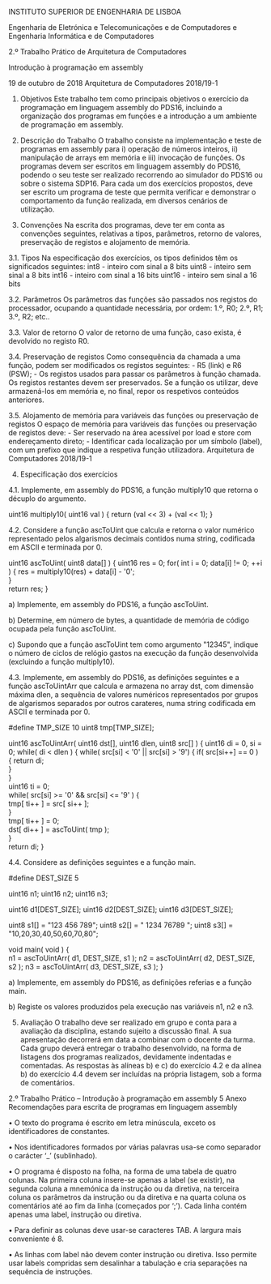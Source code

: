 INSTITUTO SUPERIOR DE ENGENHARIA DE LISBOA 
 
Engenharia de Eletrónica e Telecomunicações e de Computadores e Engenharia Informática e de Computadores 
 
2.º Trabalho Prático de Arquitetura de Computadores 
 
Introdução à programação em assembly 
 
 
19 de outubro de 2018 
Arquitetura de Computadores  2018/19-1 
 
 

 1. Objetivos Este trabalho tem como principais objetivos o exercício da programação em linguagem assembly do PDS16, incluindo a organização dos programas em funções e a introdução a um ambiente de programação em assembly. 
 
 2. Descrição do Trabalho O trabalho consiste na implementação e teste de programas em assembly para i) operação de números inteiros, ii) manipulação de arrays em memória e iii) invocação de funções. Os programas devem ser escritos em linguagem assembly do PDS16, podendo o seu teste ser realizado recorrendo ao simulador do PDS16 ou sobre o sistema SDP16. Para cada um dos exercícios propostos, deve ser escrito um programa de teste que permita verificar e demonstrar o comportamento da função realizada, em diversos cenários de utilização. 
 
 3. Convenções Na escrita dos programas, deve ter em conta as convenções seguintes, relativas a tipos, parâmetros, retorno de valores, preservação de registos e alojamento de memória. 
 
 3.1. Tipos Na especificação dos exercícios, os tipos definidos têm os significados seguintes: 
int8 - inteiro com sinal a 8 bits uint8 - inteiro sem sinal a 8 bits int16 - inteiro com sinal a 16 bits uint16 - inteiro sem sinal a 16 bits 

 3.2. Parâmetros Os parâmetros das funções são passados nos registos do processador, ocupando a quantidade necessária, por ordem: 1.º, R0; 2.º, R1; 3.º, R2; etc.. 
 
 3.3. Valor de retorno O valor de retorno de uma função, caso exista, é devolvido no registo R0.
 
 3.4. Preservação de registos Como consequência da chamada a uma função, podem ser modificados os registos seguintes: - R5 (link) e R6 (PSW); - Os registos usados para passar os parâmetros à função chamada. Os registos restantes devem ser preservados. Se a função os utilizar, deve armazená-los em memória e, no final, repor os respetivos conteúdos anteriores. 
 
 3.5. Alojamento de memória para variáveis das funções ou preservação de registos O espaço de memória para variáveis das funções ou preservação de registos deve: - Ser reservado na área acessível por load e store com endereçamento direto; - Identificar cada localização por um símbolo (label), com um prefixo que indique a respetiva função utilizadora. 
Arquitetura de Computadores  2018/19-1 
 
 
 4. Especificação dos exercícios 
 
 4.1. Implemente, em assembly do PDS16, a função multiply10 que retorna o décuplo do argumento. 
 
uint16 multiply10( uint16 val ) { 
  return (val << 3) + (val << 1); 
 }  
 
 4.2. Considere a função ascToUint que calcula e retorna o valor numérico representado pelos algarismos decimais contidos numa string, codificada em ASCII e terminada por 0. 
 
uint16 ascToUint( uint8 data[] ) {
  uint16 res = 0;
  for( int i = 0; data[i] != 0; ++i ) {
    res = multiply10(res) + data[i] - '0';  
  }  
  return res; 
}  

a) Implemente, em assembly do PDS16, a função ascToUint.  

b) Determine, em número de bytes, a quantidade de memória de código ocupada pela função ascToUint.  

c) Supondo que a função ascToUint tem como argumento "12345", indique o número de ciclos de relógio gastos na execução da função desenvolvida (excluindo a função multiply10).  

4.3. Implemente, em assembly do PDS16, as definições seguintes e a função ascToUintArr que calcula e armazena no array dst, com dimensão máxima dlen, a sequência de valores numéricos representados por grupos de algarismos separados por outros carateres, numa string codificada em ASCII e terminada por 0. 
 
#define TMP_SIZE 10 uint8 tmp[TMP_SIZE]; 
 
uint16 ascToUintArr( uint16 dst[], uint16 dlen, uint8 src[] ) {
  uint16 di = 0, si = 0;
  while( di < dlen ) {
    while( src[si] < '0' || src[si] > '9') {
      if( src[si++] == 0 ) {
        return di;    
      }   
    }   
    uint16 ti = 0;   
    while( src[si] >= '0' && src[si] <= '9' ) {   
      tmp[ ti++ ] = src[ si++ ];   
    }   
    tmp[ ti++ ] = 0;   
    dst[ di++ ] = ascToUint( tmp );  
  }  
  return di;
} 
 

4.4. Considere as definições seguintes e a função main. 
 
#define DEST_SIZE 5 
 
uint16 n1; uint16 n2; uint16 n3; 
 
uint16 d1[DEST_SIZE]; uint16 d2[DEST_SIZE]; uint16 d3[DEST_SIZE]; 
 
uint8 s1[] = "123 456 789"; 
uint8 s2[] = "  1234   76789   "; 
uint8 s3[] = "10,20,30,40,50,60,70,80";

void main( void ) {  
  n1 = ascToUintArr( d1, DEST_SIZE, s1 );
  n2 = ascToUintArr( d2, DEST_SIZE, s2 );
  n3 = ascToUintArr( d3, DEST_SIZE, s3 ); 
} 
 
 a) Implemente, em assembly do PDS16, as definições referias e a função main.
 
 b) Registe os valores produzidos pela execução nas variáveis n1, n2 e n3. 
 
 
 5. Avaliação 
O trabalho deve ser realizado em grupo e conta para a avaliação da disciplina, estando sujeito a discussão final. A sua apresentação decorrerá em data a combinar com o docente da turma. Cada grupo deverá entregar o trabalho desenvolvido, na forma de listagens dos programas realizados, devidamente indentadas e comentadas. As respostas às alíneas b) e c) do exercício 4.2 e da alínea b) do exercício 4.4 devem ser incluídas na própria listagem, sob a forma de comentários. 

 
 
2.º Trabalho Prático – Introdução à programação em assembly  5 
Anexo 
Recomendações para escrita de programas em linguagem assembly 

• O texto do programa é escrito em letra minúscula, exceto os identificadores de constantes. 

• Nos identificadores formados por várias palavras usa-se como separador o carácter ‘_’ (sublinhado). 

• O programa é disposto na folha, na forma de uma tabela de quatro colunas. Na primeira coluna insere-se apenas a label (se existir), na segunda coluna a mnemónica da instrução ou da diretiva, na terceira coluna os parâmetros da instrução ou da diretiva e na quarta coluna os comentários até ao fim da linha (começados por ‘;’). Cada linha contém apenas uma label, instrução ou diretiva.

• Para definir as colunas deve usar-se caracteres TAB. A largura mais conveniente é 8.

• As linhas com label não devem conter instrução ou diretiva. Isso permite usar labels compridas sem desalinhar a tabulação e cria separações na sequência de instruções. 
